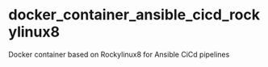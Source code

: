 # docker_container_ansible_cicd_rockylinux8
Docker container based on Rockylinux8 for Ansible CiCd pipelines
